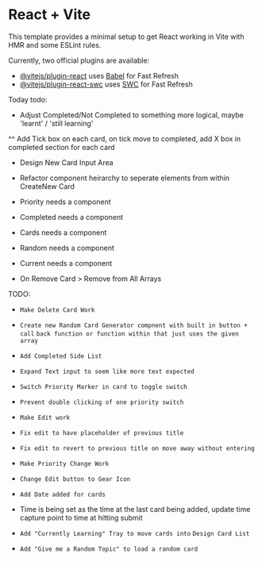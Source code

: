 # React + Vite

This template provides a minimal setup to get React working in Vite with HMR and some ESLint rules.

Currently, two official plugins are available:

- [@vitejs/plugin-react](https://github.com/vitejs/vite-plugin-react/blob/main/packages/plugin-react/README.md) uses [Babel](https://babeljs.io/) for Fast Refresh
- [@vitejs/plugin-react-swc](https://github.com/vitejs/vite-plugin-react-swc) uses [SWC](https://swc.rs/) for Fast Refresh


Today todo:
- Adjust Completed/Not Completed to something more logical, maybe 'learnt' / 'still learning'

^^ Add Tick box on each card, on tick move to completed, add X box in completed section for each card


- Design New Card Input Area
- Refactor component heirarchy to seperate elements from within CreateNew Card
- Priority needs a component
- Completed needs a component
- Cards needs a component
- Random needs a component
- Current needs a component

- On Remove Card > Remove from All Arrays

TODO:


- `Make Delete Card Work`



- `Create new Random Card Generator compnent with built in button + call`
`back function or function within that just uses the given array`
- `Add Completed Side List`
- `Expand Text input to seem like more text expected`
- `Switch Priority Marker in card to toggle switch`
- `Prevent double clicking of one priority switch`

- `Make Edit work`
-  `Fix edit to have placeholder of previous title`
- `Fix edit to revert to previous title on move away without entering`
- `Make Priority Change Work`

- `Change Edit button to Gear Icon`

- `Add Date added for cards`
- Time is being set as the time at the last card being added, update time
capture point to time at hitting submit


- `Add "Currently Learning" Tray to move cards into`
`Design Card List`
- `Add "Give me a Random Topic" to load a random card`



